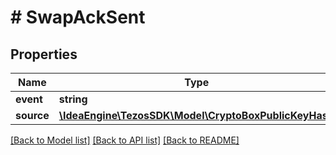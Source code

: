 # # SwapAckSent

## Properties

Name | Type | Description | Notes
------------ | ------------- | ------------- | -------------
**event** | **string** |  |
**source** | [**\IdeaEngine\TezosSDK\Model\CryptoBoxPublicKeyHash**](CryptoBoxPublicKeyHash.md) |  |

[[Back to Model list]](../../README.md#models) [[Back to API list]](../../README.md#endpoints) [[Back to README]](../../README.md)

